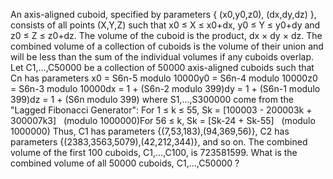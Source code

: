 
An axis-aligned cuboid, specified by parameters { (x0,y0,z0), (dx,dy,dz) }, consists of all points (X,Y,Z) such that x0 &#8804; X &#8804; x0+dx, y0 &#8804; Y &#8804; y0+dy and z0 &#8804; Z &#8804; z0+dz.  The volume of the cuboid is the product, dx &#215; dy &#215; dz.  The combined volume of a collection of cuboids is the volume of their union and will be less than the sum of the individual volumes if any cuboids overlap.
Let C1,...,C50000 be a collection of 50000 axis-aligned cuboids such that Cn has parameters
x0 = S6n-5 modulo 10000y0 = S6n-4 modulo 10000z0 = S6n-3 modulo 10000dx = 1 + (S6n-2 modulo 399)dy = 1 + (S6n-1 modulo 399)dz = 1 + (S6n modulo 399)
where S1,...,S300000 come from the "Lagged Fibonacci Generator":
For 1 &#8804; k &#8804; 55, Sk = [100003 - 200003k + 300007k3] &#160; (modulo 1000000)For 56 &#8804; k, Sk = [Sk-24 + Sk-55] &#160; (modulo 1000000)
Thus, C1 has parameters {(7,53,183),(94,369,56)}, C2 has parameters {(2383,3563,5079),(42,212,344)}, and so on.
The combined volume of the first 100 cuboids, C1,...,C100, is 723581599.
What is the combined volume of all 50000 cuboids, C1,...,C50000 ?
